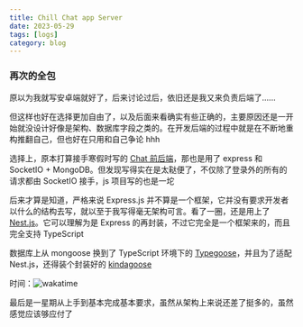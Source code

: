 ```yaml
---
title: Chill Chat app Server
date: 2023-05-29
tags: [logs]
category: blog
---
```


### 再次的全包

原以为我就写安卓端就好了，后来讨论过后，依旧还是我又来负责后端了......

但这样也好在选择更加自由了，以及后面来看确实有些正确的，主要原因还是一开始就没设计好像是架构、数据库字段之类的。在开发后端的过程中就是在不断地重构推翻自己，但也好在只用和自己争论 hhh

选择上，原本打算接手寒假时写的 [Chat 前后端][Chat-Full]，那也是用了 express 和 SocketIO + MongoDB。但发现写得实在是太鞑便了，不仅除了登录外的所有的请求都由 SocketIO 接手，js 项目写的也是一坨

后来才算是知道，严格来说 Express.js 并不算是一个框架，它并没有要求开发者以什么的结构去写，就以至于我写得毫无架构可言。看了一圈，还是用上了 [Nest.js][Nest.js]。它可以理解为是 Express 的再封装，不过它完全是一个框架来的，而且完全支持 TypeScript

数据库上从 mongoose 换到了 TypeScript 环境下的 [Typegoose][Typegoose]，并且为了适配 Nest.js，还得装个封装好的 [kindagoose][kindagoose]

时间：![wakatime][wakatime]

最后是一星期从上手到基本完成基本要求，虽然从架构上来说还差了挺多的，虽然感觉应该够应付了

[Chat-Full]: ../chat-full/README.md
[Nest.js]: https://nestjs.com
[Typegoose]: https://typegoose.github.io/
[kindagoose]: https://github.com/GrapeoffJS/kindagoose
[wakatime]: https://wakatime.com/badge/user/0842a71f-c026-4b09-8aa0-f8398b4c3423/project/bf267b0a-5fdb-406b-889d-bbd1ccb800d5.svg
